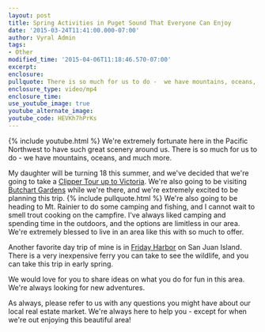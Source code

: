 ```yaml
---
layout: post
title: Spring Activities in Puget Sound That Everyone Can Enjoy
date: '2015-03-24T11:41:00.000-07:00'
author: Vyral Admin
tags:
- Other
modified_time: '2015-04-06T11:18:46.570-07:00'
excerpt:
enclosure:
pullquote: There is so much for us to do -  we have mountains, oceans, and much more.
enclosure_type: video/mp4
enclosure_time:
use_youtube_image: true
youtube_alternate_image:
youtube_code: HEVKh7hPrKs
---
```

{% include youtube.html %}
We're extremely fortunate here in the Pacific Northwest to have such great scenery around us. There is so much for us to do -  we have mountains, oceans, and much more.

My daughter will be turning 18 this summer, and we've decided that we're going to take a [Clipper Tour up to Victoria](http://www.clippervacations.com/). We're also going to be visiting [Butchart Gardens](http://www.butchartgardens.com/) while we're there, and we're extremely excited to be planning this trip.
{% include pullquote.html %}
We're also going to be heading to Mt. Rainier to do some camping and fishing, and I cannot wait to smell trout cooking on the campfire. I've always liked camping and spending time in the outdoors, and the options are limitless in our area. We're extremely blessed to live in an area like this with so much to offer.

Another favorite day trip of mine is in [Friday Harbor](http://www.fridayharbor.com/) on San Juan Island. There is a very inexpensive ferry you can take to see the wildlife, and you can take this trip in early spring.

We would love for you to share ideas on what you do for fun in this area. We're always looking for new adventures.

As always, please refer to us with any questions you might have about our local real estate market. We're always here to help you - except for when we're out enjoying this beautiful area!
